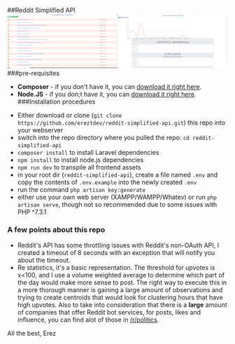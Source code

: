 ##Reddit Simplified API
![](https://github.com/ereztdev/reddit-simplified-api/blob/master/public/imgs/Screenshot_3.png?raw=true)
###pre-requisites
- **Composer** - if you don't have it, you can [download it right here](https://getcomposer.org/Composer-Setup.exe).
- **Node.JS** -  if you don;t have it, you can [download it right here](https://nodejs.org/dist/v12.16.2/node-v12.16.2-x64.msi).
###Installation procedures
* Either download or clone (`git clone https://github.com/ereztdev/reddit-simplified-api.git`) this repo into your webserver 
* switch into the repo directory where you pulled the repo: `cd reddit-simplified-api`
* `composer install` to install Laravel dependencies
* `npm install` to install node.js dependencies
* `npm run dev` to transpile all frontend assets
* in your root dir (`reddit-simplified-api`), create a file named `.env` and copy the contents of `.env.example` into 
the newly created `.env`
* run the command `php artisan key:generate`
* either use your own web server (XAMPP/WAMPP/Whatev) or run `php artisan serve`, though not so recommended due to some
issues with PHP  ^7.3.1

### A few points about this repo
* Reddit's API has some throttling issues with Reddit's non-OAuth API, I created a timeout of 8 seconds with an exception 
that will notify you about the timeout.
* Re statistics, it's a basic representation. The threshold for upvotes is x<100, and I use a volume weighted average 
to determine which part of the day would make more sense to post. The right way to execute this in a more thorough manner
is gaining a large amount of observations and trying to create centroids that would look for clustering hours that have
high upvotes. Also to take into consideration that there is a **large** amount of companies that offer Reddit bot 
services, for posts, likes and influence, you can find alot of those in [/r/politics](https://reddit.com/r/politics).


All the best,
Erez
